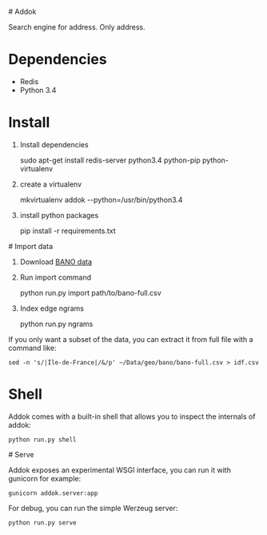 # Addok

Search engine for address. Only address.


# Dependencies

- Redis
- Python 3.4


# Install

1. Install dependencies
    
    sudo apt-get install redis-server python3.4 python-pip python-virtualenv

1. create a virtualenv

    mkvirtualenv addok --python=/usr/bin/python3.4

1. install python packages

    pip install -r requirements.txt


# Import data

1. Download [BANO data](http://bano.openstreetmap.fr/data/bano-full.csv.gz)

2. Run import command

    python run.py import path/to/bano-full.csv

3. Index edge ngrams

    python run.py ngrams

If you only want a subset of the data, you can extract it from full file with
a command like:

    sed -n 's/|Île-de-France|/&/p' ~/Data/geo/bano/bano-full.csv > idf.csv


# Shell

Addok comes with a built-in shell that allows you to inspect the internals of 
addok:

    python run.py shell


# Serve

Addok exposes an experimental WSGI interface, you can run it with gunicorn
for example:

    gunicorn addok.server:app

For debug, you can run the simple Werzeug server:

    python run.py serve

